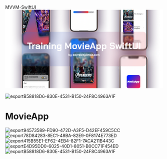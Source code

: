 MVVM-SwiftUI
![ss](https://github.com/mrasityilmaz/Training-MovieApp-SwiftUI/blob/main/preview.png)

<img width="50" height="50"  alt="exportB58818D6-830E-4531-B150-24F8C4963A1F" src="https://user-images.githubusercontent.com/81583706/175791113-2142c53b-7454-48b3-b731-8694ae8bd345.png">

# MovieApp   


<img width="400" height="440" alt="export94573589-FD90-472D-A3F5-D42EF459C5CC" src="https://user-images.githubusercontent.com/81583706/175791033-59fa5e1b-e8c2-44ad-8743-d97464ee0cef.png"><img width="400" height="440" alt="export78D84283-8EC1-48BA-82E9-0F8174E773ED" src="https://user-images.githubusercontent.com/81583706/175791035-aec65f59-91be-48f6-8a1a-dddb70521697.png">
<img width="400" height="440" alt="export415B55E1-EF62-4EB4-82F1-7ACA211B443C" src="https://user-images.githubusercontent.com/81583706/175791036-58e7c742-af4e-48c2-906a-5c8188bd23d7.png">
<img width="400" height="440" alt="exportE4D95DD0-6025-40D1-8051-B0CC71F454ED" src="https://user-images.githubusercontent.com/81583706/175791037-75425854-6bc4-4a4a-948c-396c813b6013.png">
<img width="400" height="440" alt="exportB58818D6-830E-4531-B150-24F8C4963A1F" src="https://user-images.githubusercontent.com/81583706/175791038-be0b94f2-a32b-47f1-a8df-d272561fb732.png">
